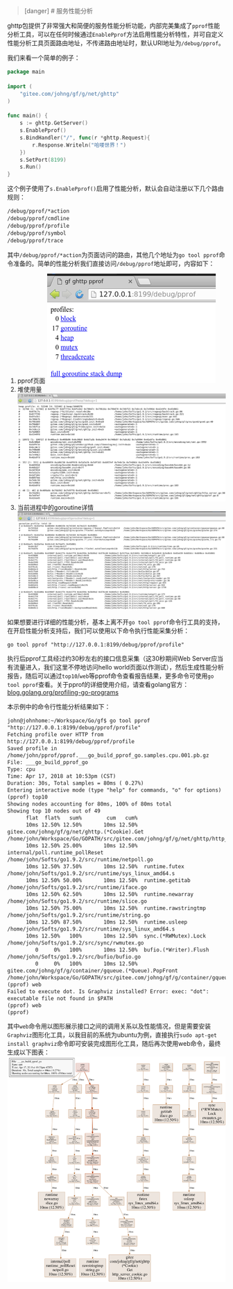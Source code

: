
>[danger] # 服务性能分析

ghttp包提供了非常强大和简便的服务性能分析功能，内部完美集成了```pprof```性能分析工具，可以在任何时候通过```EnablePprof```方法启用性能分析特性，并可自定义性能分析工具页面路由地址，不传递路由地址时，默认URI地址为```/debug/pprof```。

我们来看一个简单的例子：
```go
package main

import (
    "gitee.com/johng/gf/g/net/ghttp"
)

func main() {
    s := ghttp.GetServer()
    s.EnablePprof()
    s.BindHandler("/", func(r *ghttp.Request){
        r.Response.Writeln("哈喽世界！")
    })
    s.SetPort(8199)
    s.Run()
}
```
这个例子使用了```s.EnablePprof()```启用了性能分析，默认会自动注册以下几个路由规则：
```html
/debug/pprof/*action
/debug/pprof/cmdline
/debug/pprof/profile
/debug/pprof/symbol
/debug/pprof/trace
```
其中```/debug/pprof/*action```为页面访问的路由，其他几个地址为```go tool pprof```命令准备的。简单的性能分析我们直接访问```/debug/pprof```地址即可，内容如下：
1. pprof页面
![](images/Selection_005.png)
1. 堆使用量
![](images/Selection_006.png)
1. 当前进程中的goroutine详情
![](images/Selection_007.png)

如果想要进行详细的性能分析，基本上离不开```go tool pprof```命令行工具的支持，在开启性能分析支持后，我们可以使用以下命令执行性能采集分析：
```
go tool pprof "http://127.0.0.1:8199/debug/pprof/profile"
```
执行后pprof工具经过约30秒左右的接口信息采集（这30秒期间Web Server应当有流量进入，我们这里不停地访问hello world页面以作测试），然后生成性能分析报告，随后可以通过```top10```/```web```等pprof命令查看报告结果，更多命令可使用```go tool pprof```查看。关于pprof的详细使用介绍，请查看golang官方：[blog.golang.org/profiling-go-programs](https://blog.golang.org/profiling-go-programs)

本示例中的命令行性能分析结果如下：
```shell
john@johnhome:~/Workspace/Go/gf$ go tool pprof "http://127.0.0.1:8199/debug/pprof/profile"
Fetching profile over HTTP from http://127.0.0.1:8199/debug/pprof/profile
Saved profile in /home/john/pprof/pprof.___go_build_pprof_go.samples.cpu.001.pb.gz
File: ___go_build_pprof_go
Type: cpu
Time: Apr 17, 2018 at 10:53pm (CST)
Duration: 30s, Total samples = 80ms ( 0.27%)
Entering interactive mode (type "help" for commands, "o" for options)
(pprof) top10
Showing nodes accounting for 80ms, 100% of 80ms total
Showing top 10 nodes out of 49
      flat  flat%   sum%        cum   cum%
      10ms 12.50% 12.50%       10ms 12.50%  gitee.com/johng/gf/g/net/ghttp.(*Cookie).Get /home/john/Workspace/Go/GOPATH/src/gitee.com/johng/gf/g/net/ghttp/http_server_cookie.go
      10ms 12.50% 25.00%       10ms 12.50%  internal/poll.runtime_pollReset /home/john/Softs/go1.9.2/src/runtime/netpoll.go
      10ms 12.50% 37.50%       10ms 12.50%  runtime.futex /home/john/Softs/go1.9.2/src/runtime/sys_linux_amd64.s
      10ms 12.50% 50.00%       10ms 12.50%  runtime.getitab /home/john/Softs/go1.9.2/src/runtime/iface.go
      10ms 12.50% 62.50%       10ms 12.50%  runtime.newarray /home/john/Softs/go1.9.2/src/runtime/slice.go
      10ms 12.50% 75.00%       10ms 12.50%  runtime.rawstringtmp /home/john/Softs/go1.9.2/src/runtime/string.go
      10ms 12.50% 87.50%       10ms 12.50%  runtime.usleep /home/john/Softs/go1.9.2/src/runtime/sys_linux_amd64.s
      10ms 12.50%   100%       10ms 12.50%  sync.(*RWMutex).Lock /home/john/Softs/go1.9.2/src/sync/rwmutex.go
         0     0%   100%       10ms 12.50%  bufio.(*Writer).Flush /home/john/Softs/go1.9.2/src/bufio/bufio.go
         0     0%   100%       10ms 12.50%  gitee.com/johng/gf/g/container/gqueue.(*Queue).PopFront /home/john/Workspace/Go/GOPATH/src/gitee.com/johng/gf/g/container/gqueue/gqueue.go
(pprof) web
Failed to execute dot. Is Graphviz installed? Error: exec: "dot": executable file not found in $PATH
(pprof) web 
(pprof) 
```
其中```web```命令用以图形展示接口之间的调用关系以及性能情况，但是需要安装```Graphviz```图形化工具，以我目前的系统为ubuntu为例，直接执行```sudo apt-get install graphviz```命令即可安装完成图形化工具，随后再次使用web命令，最终生成以下图表：
![](images/pprof001.png)




